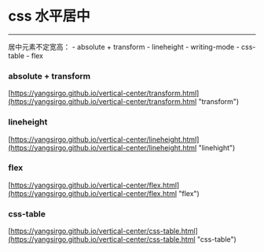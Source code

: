 # css 水平居中 #


----------


居中元素不定宽高：
    - absolute + transform
    - lineheight
    - writing-mode
    - css-table
    - flex

### absolute + transform ###

[https://yangsirgo.github.io/vertical-center/transform.html](https://yangsirgo.github.io/vertical-center/transform.html "transform")


### lineheight ###

[https://yangsirgo.github.io/vertical-center/lineheight.html](https://yangsirgo.github.io/vertical-center/lineheight.html "linehight")

### flex ###

[https://yangsirgo.github.io/vertical-center/flex.html](https://yangsirgo.github.io/vertical-center/flex.html "flex")

### css-table ###

[https://yangsirgo.github.io/vertical-center/css-table.html](https://yangsirgo.github.io/vertical-center/css-table.html "css-table")